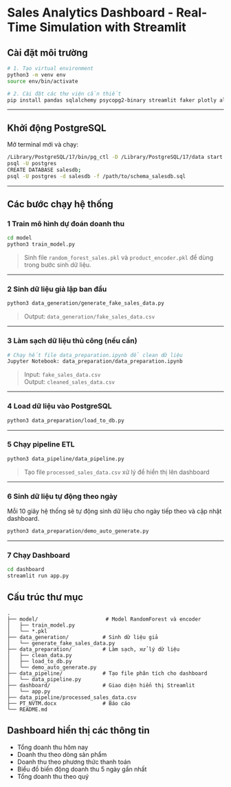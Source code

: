 # Sales Analytics Dashboard - Real-Time Simulation with Streamlit

## Cài đặt môi trường

```bash
# 1. Tạo virtual environment
python3 -m venv env
source env/bin/activate

# 2. Cài đặt các thư viện cần thiết
pip install pandas sqlalchemy psycopg2-binary streamlit faker plotly altair streamlit-autorefresh
```

---

## Khởi động PostgreSQL

Mở terminal mới và chạy:
```bash
/Library/PostgreSQL/17/bin/pg_ctl -D /Library/PostgreSQL/17/data start
psql -U postgres
CREATE DATABASE salesdb;
psql -U postgres -d salesdb -f /path/to/schema_salesdb.sql
```

---

## Các bước chạy hệ thống

### 1️ Train mô hình dự đoán doanh thu

```bash
cd model
python3 train_model.py
```

> Sinh file `random_forest_sales.pkl` và `product_encoder.pkl` để dùng trong bước sinh dữ liệu.

---

### 2️ Sinh dữ liệu giả lập ban đầu

```bash
python3 data_generation/generate_fake_sales_data.py
```

> Output: `data_generation/fake_sales_data.csv`

---

### 3️ Làm sạch dữ liệu thủ công (nếu cần)

```bash
# Chạy hết file data_preparation.ipynb để clean dữ liệu
Jupyter Notebook: data_preparation/data_preparation.ipynb
```

> Input: `fake_sales_data.csv`  
> Output: `cleaned_sales_data.csv`

---

### 4️ Load dữ liệu vào PostgreSQL

```bash
python3 data_preparation/load_to_db.py
```

---

### 5️ Chạy pipeline ETL

```bash
python3 data_pipeline/data_pipeline.py
```

> Tạo file `processed_sales_data.csv` xử lý để hiển thị lên dashboard

---

### 6️ Sinh dữ liệu tự động theo ngày

Mỗi 10 giây hệ thống sẽ tự động sinh dữ liệu cho ngày tiếp theo và cập nhật dashboard.

```bash
python3 data_preparation/demo_auto_generate.py
```

---

### 7️ Chạy Dashboard

```bash
cd dashboard
streamlit run app.py
```

## Cấu trúc thư mục

```
.
├── model/                      # Model RandomForest và encoder
│   ├── train_model.py
│   └── *.pkl
├── data_generation/           # Sinh dữ liệu giả
│   └── generate_fake_sales_data.py
├── data_preparation/          # Làm sạch, xử lý dữ liệu
│   ├── clean_data.py
│   ├── load_to_db.py
│   └── demo_auto_generate.py
├── data_pipeline/             # Tạo file phân tích cho dashboard
│   └── data_pipeline.py
├── dashboard/                 # Giao diện hiển thị Streamlit
│   └── app.py
├── data_pipeline/processed_sales_data.csv
├── PT_NVTM.docx               # Báo cáo
└── README.md
```


## Dashboard hiển thị các thông tin

- Tổng doanh thu hôm nay
- Doanh thu theo dòng sản phẩm
- Doanh thu theo phương thức thanh toán
- Biểu đồ biến động doanh thu 5 ngày gần nhất
- Tổng doanh thu theo quý


